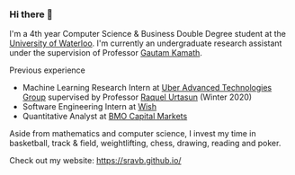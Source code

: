 ### Hi there 👋

<!--
**SravB/SravB** is a ✨ _special_ ✨ repository because its `README.md` (this file) appears on your GitHub profile.

Here are some ideas to get you started:

- 🔭 I’m currently working on ...
- 🌱 I’m currently learning ...
- 👯 I’m looking to collaborate on ...
- 🤔 I’m looking for help with ...
- 💬 Ask me about ...
- 📫 How to reach me: ...
- 😄 Pronouns: ...
- ⚡ Fun fact: ...
-->

I'm a 4th year Computer Science & Business Double Degree student at the [University of Waterloo](https://uwaterloo.ca/). I'm currently an undergraduate research assistant under the supervision of Professor [Gautam Kamath](http://www.gautamkamath.com/). 

Previous experience

* Machine Learning Research Intern at [Uber Advanced Technologies Group](https://www.uber.com/ca/en/atg/) supervised by Professor [Raquel Urtasun](http://www.cs.toronto.edu/~urtasun/) (Winter 2020)
* Software Engineering Intern at [Wish](https://www.wish.com/careers/engineering?hide_login_modal=true)
* Quantitative Analyst at [BMO Capital Markets](https://capitalmarkets.bmo.com/en/)


Aside from mathematics and computer science, I invest my time in basketball, track & field, weightlifting, chess, drawing, reading and poker.

Check out my website: https://sravb.github.io/
